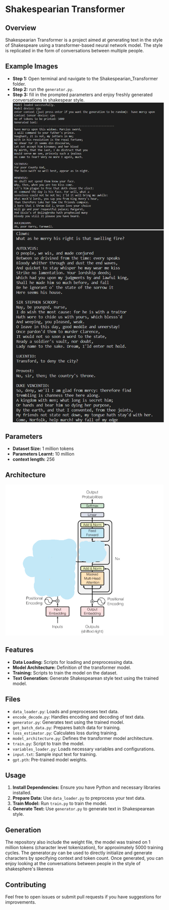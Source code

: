 # Shakespearian Transformer

## Overview

Shakespearian Transformer is a project aimed at generating text in the style of Shakespeare using a transformer-based neural network model.
The style is replicated in the form of conversations between multiple people.

## Example Images
- **Step 1:** Open terminal and navigate to the Shakespearian_Transformer folder.
- **Step 2:** run the `generator.py`.
- **Step 3:** fill in the prompted parameters and enjoy freshly generated conversations in shakespear style.
![Shakespeare Image](images/pic-2.png) ![Shakespeare Image](images/pic-1.png)

## Parameters
- **Dataset Size:** 1 million tokens
- **Parameters Learnt:** 10 million
- **context length:** 256

## Architecture
![Architecture Image](images/pic-3.png) 
## Features

- **Data Loading:** Scripts for loading and preprocessing data.
- **Model Architecture:** Definition of the transformer model.
- **Training:** Scripts to train the model on the dataset.
- **Text Generation:** Generate Shakespearean style text using the trained model.

## Files

- `data_loader.py`: Loads and preprocesses text data.
- `encode_decode.py`: Handles encoding and decoding of text data.
- `generator.py`: Generates text using the trained model.
- `get_batch_data.py`: Prepares batch data for training.
- `loss_estimator.py`: Calculates loss during training.
- `model_architecture.py`: Defines the transformer model architecture.
- `train.py`: Script to train the model.
- `variables_loader.py`: Loads necessary variables and configurations.
- `input.txt`: Sample input text for training.
- `gpt.pth`: Pre-trained model weights.

## Usage

1. **Install Dependencies:** Ensure you have Python and necessary libraries installed.
2. **Prepare Data:** Use `data_loader.py` to preprocess your text data.
3. **Train Model:** Run `train.py` to train the model.
4. **Generate Text:** Use `generator.py` to generate text in Shakespearean style.

## Generation

The repository also include the weight file, the model was trained on 1 million tokens (character level tokenization), for approximately 5000 training cycles.
The generator.py can be used to directly initialize and generate characters by specifying context and token count.
Once generated, you can enjoy looking at the conversations between people in the style of shakesphere's likeness

## Contributing

Feel free to open issues or submit pull requests if you have suggestions for improvements.


